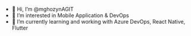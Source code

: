 - 👋 Hi, I’m @mghozynAGIT
- 👀 I’m interested in Mobile Application & DevOps
- 🌱 I’m currently learning and working with Azure DevOps, React Native, Flutter

<!---
mghozynAGIT/mghozynAGIT is a ✨ special ✨ repository because its `README.md` (this file) appears on your GitHub profile.
You can click the Preview link to take a look at your changes.
--->
